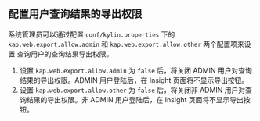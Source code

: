 ## 配置用户查询结果的导出权限

 系统管理员可以通过配置 `conf/kylin.properties` 下的 `kap.web.export.allow.admin` 和 `kap.web.export.allow.other` 两个配置项来设置  查询用户的查询结果导出权限。

1. 设置 `kap.web.export.allow.admin` 为 `false` 后，将关闭 ADMIN 用户对查询结果的导出权限。ADMIN 用户登陆后，在 Insight 页面将不显示导出按钮。
2. 设置 `kap.web.export.allow.other` 为 `false` 后，将关闭非 ADMIN 用户对查询结果的导出权限。非 ADMIN 用户登陆后，在 Insight 页面将不显示导出按钮。

